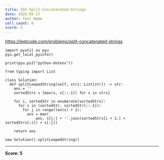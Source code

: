 ```yaml
---
title: 555-Split-Concatenated-Strings
date: 2025-05-17
author: Your Name
cell_count: 6
score: 5
---
```


https://leetcode.com/problems/split-concatenated-strings


```
import pyutil as pyu
pyu.get_local_pyinfo()
```


```
print(pyu.ps2("python-dotenv"))
```


```
from typing import List
```


```
class Solution:
  def splitLoopedString(self, strs: List[str]) -> str:
    ans = ''
    sortedStrs = [max(s, s[::-1]) for s in strs]

    for i, sortedStr in enumerate(sortedStrs):
      for s in (sortedStr, sortedStr[::-1]):
        for j in range(len(s) + 1):
          ans = max(
              ans, s[j:] + ''.join(sortedStrs[i + 1:] + sortedStrs[:i]) + s[:j])

    return ans
```


```
new Solution().splitLoopedString()
```


---
**Score: 5**